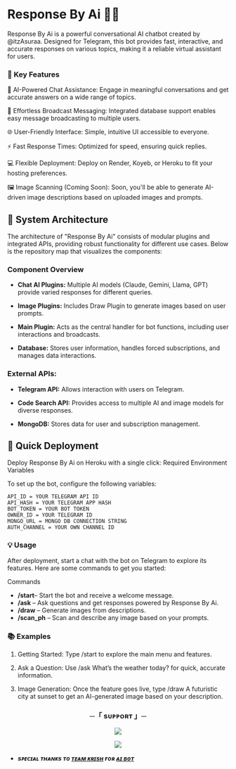 # Response By Ai 🤖✨

Response By Ai is a powerful conversational AI chatbot created by @itzAsuraa. Designed for Telegram, this bot provides fast, interactive, and accurate responses on various topics, making it a reliable virtual assistant for users.


### 🌟 Key Features

🚀 AI-Powered Chat Assistance: Engage in meaningful conversations and get accurate answers on a wide range of topics.

📡 Effortless Broadcast Messaging: Integrated database support enables easy message broadcasting to multiple users.

🌐 User-Friendly Interface: Simple, intuitive UI accessible to everyone.

⚡ Fast Response Times: Optimized for speed, ensuring quick replies.

💻 Flexible Deployment: Deploy on Render, Koyeb, or Heroku to fit your hosting preferences.

🖼️ Image Scanning (Coming Soon): Soon, you'll be able to generate AI-driven image descriptions based on uploaded images and prompts.




## 📂 System Architecture

The architecture of "Response By Ai" consists of modular plugins and integrated APIs, providing robust functionality for different use cases. Below is the repository map that visualizes the components:

### Component Overview

- **Chat AI Plugins:** Multiple AI models (Claude, Gemini, Llama, GPT) provide varied responses for different queries.

- **Image Plugins:** Includes Draw Plugin to generate images based on user prompts.

- **Main Plugin:** Acts as the central handler for bot functions, including user interactions and broadcasts.

- **Database:** Stores user information, handles forced subscriptions, and manages data interactions.

### External APIs:

- **Telegram API:** Allows interaction with users on Telegram.

- **Code Search API:** Provides access to multiple AI and image models for diverse responses.

- **MongoDB:** Stores data for user and subscription management.

## 🚀 Quick Deployment

Deploy Response By Ai on Heroku with a single click:
Required Environment Variables

To set up the bot, configure the following variables:
```
API_ID = YOUR TELEGRAM API ID
API_HASH = YOUR TELEGRAM APP HASH
BOT_TOKEN = YOUR BOT TOKEN
OWNER_ID = YOUR TELEGRAM ID
MONGO_URL = MONGO DB CONNECTION STRING
AUTH_CHANNEL = YOUR OWN CHANNEL ID
```
### 💡 Usage

After deployment, start a chat with the bot on Telegram to explore its features. Here are some commands to get you started:

Commands

- **/start**– Start the bot and receive a welcome message.
- **/ask** – Ask questions and get responses powered by Response By Ai.
- **/draw** – Generate images from descriptions.
- **/scan_ph** – Scan and describe any image based on your prompts.


### 📚 Examples

1. Getting Started: Type /start to explore the main menu and features.


2. Ask a Question: Use /ask What’s the weather today? for quick, accurate information.


3. Image Generation: Once the feature goes live, type /draw A futuristic city at sunset to get an AI-generated image based on your description.

<h3 align="center">
    ─「 sᴜᴩᴩᴏʀᴛ 」─
</h3>

<p align="center">
<a href="https://telegram.me/Krishnetwork"><img src="https://img.shields.io/badge/-Support%20Group-blue.svg?style=for-the-badge&logo=Telegram"></a>
</p>

<p align="center">
<a href="https://telegram.me/KRISHSUPPORT"><img src="https://img.shields.io/badge/-Support%20Channel-blue.svg?style=for-the-badge&logo=Telegram"></a>
</p>

- <b> _sᴩᴇᴄɪᴀʟ ᴛʜᴀɴᴋs ᴛᴏ [ᴛᴇᴀᴍ ᴋʀɪsʜ](https://github.com/Xkrishmishra) ғᴏʀ [ᴀɪ ʙᴏᴛ](https://github.com/xkrishmishra/searchwithAI)_ </b>

